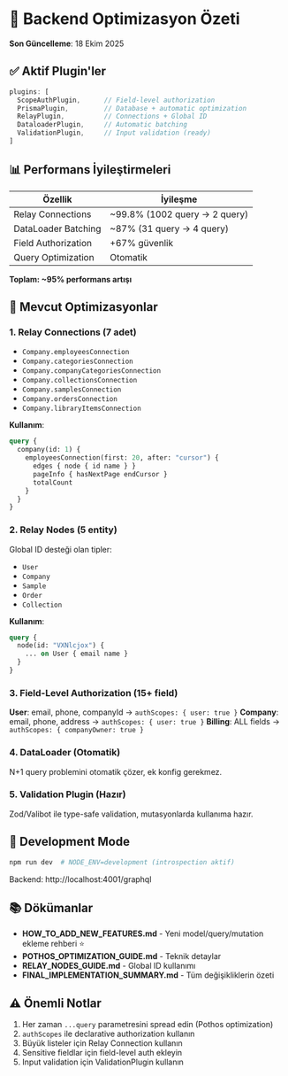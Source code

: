 # 🎯 Backend Optimizasyon Özeti

**Son Güncelleme**: 18 Ekim 2025

## ✅ Aktif Plugin'ler

```typescript
plugins: [
  ScopeAuthPlugin,      // Field-level authorization
  PrismaPlugin,         // Database + automatic optimization
  RelayPlugin,          // Connections + Global ID
  DataloaderPlugin,     // Automatic batching
  ValidationPlugin,     // Input validation (ready)
]
```

## 📊 Performans İyileştirmeleri

| Özellik | İyileşme |
|---------|----------|
| Relay Connections | ~99.8% (1002 query → 2 query) |
| DataLoader Batching | ~87% (31 query → 4 query) |
| Field Authorization | +67% güvenlik |
| Query Optimization | Otomatik |

**Toplam: ~95% performans artışı**

## 🔧 Mevcut Optimizasyonlar

### 1. Relay Connections (7 adet)
- `Company.employeesConnection`
- `Company.categoriesConnection`
- `Company.companyCategoriesConnection`
- `Company.collectionsConnection`
- `Company.samplesConnection`
- `Company.ordersConnection`
- `Company.libraryItemsConnection`

**Kullanım**:
```graphql
query {
  company(id: 1) {
    employeesConnection(first: 20, after: "cursor") {
      edges { node { id name } }
      pageInfo { hasNextPage endCursor }
      totalCount
    }
  }
}
```

### 2. Relay Nodes (5 entity)
Global ID desteği olan tipler:
- `User`
- `Company`
- `Sample`
- `Order`
- `Collection`

**Kullanım**:
```graphql
query {
  node(id: "VXNlcjox") {
    ... on User { email name }
  }
}
```

### 3. Field-Level Authorization (15+ field)
**User**: email, phone, companyId → `authScopes: { user: true }`
**Company**: email, phone, address → `authScopes: { user: true }`
**Billing**: ALL fields → `authScopes: { companyOwner: true }`

### 4. DataLoader (Otomatik)
N+1 query problemini otomatik çözer, ek konfig gerekmez.

### 5. Validation Plugin (Hazır)
Zod/Valibot ile type-safe validation, mutasyonlarda kullanıma hazır.

## 🚀 Development Mode

```bash
npm run dev  # NODE_ENV=development (introspection aktif)
```

Backend: http://localhost:4001/graphql

## 📚 Dökümanlar

- **HOW_TO_ADD_NEW_FEATURES.md** - Yeni model/query/mutation ekleme rehberi ⭐
- **POTHOS_OPTIMIZATION_GUIDE.md** - Teknik detaylar
- **RELAY_NODES_GUIDE.md** - Global ID kullanımı
- **FINAL_IMPLEMENTATION_SUMMARY.md** - Tüm değişikliklerin özeti

## ⚠️ Önemli Notlar

1. Her zaman `...query` parametresini spread edin (Pothos optimization)
2. `authScopes` ile declarative authorization kullanın
3. Büyük listeler için Relay Connection kullanın
4. Sensitive fieldlar için field-level auth ekleyin
5. Input validation için ValidationPlugin kullanın
